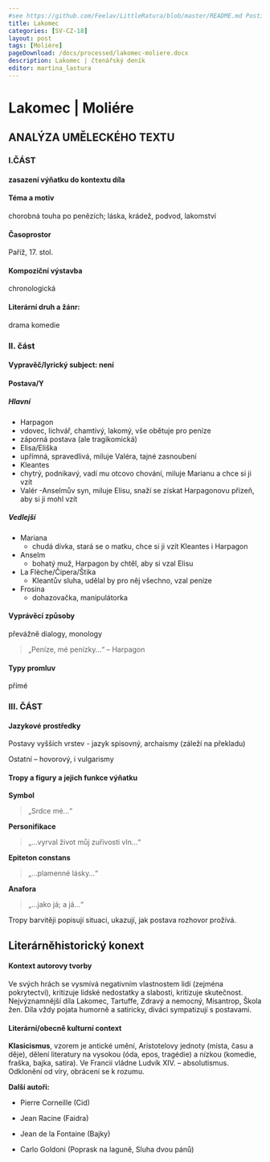 ```yaml
---
#see https://github.com/Feelav/LittleRatura/blob/master/README.md Posting new books
title: Lakomec
categories: [SV-CZ-18]
layout: post
tags: [Moliére]
pageDownload: /docs/processed/lakomec-moliere.docx
description: Lakomec | čtenářský deník
editor: martina_lastura
---
```


# Lakomec | Moliére

## ANALÝZA UMĚLECKÉHO TEXTU

### I.ČÁST

#### zasazení výňatku do kontextu díla

#### Téma a motiv

chorobná touha po penězích; láska, krádež, podvod, lakomství

#### Časoprostor

Paříž, 17. stol.

#### Kompoziční výstavba

chronologická

#### Literární druh a žánr:

drama komedie

### II. část

#### Vypravěč/lyrický subject: není

#### Postava/Y

##### Hlavní

  - Harpagon
   - vdovec, lichvář, chamtivý, lakomý, vše obětuje pro peníze 
   - záporná postava (ale tragikomická)
  - Elisa/Eliška
   - upřímná, spravedlivá, miluje Valéra, tajné zasnoubení
  - Kleantes 
   - chytrý, podnikavý, vadí mu otcovo chování, miluje Marianu a chce si ji vzít
  - Valér 
   -Anselmův syn, miluje Elisu, snaží se získat Harpagonovu přízeň, aby si ji mohl vzít

##### Vedlejší

- Mariana 
  - chudá dívka, stará se o matku, chce si ji vzít Kleantes i Harpagon
- Anselm 
  - bohatý muž, Harpagon by chtěl, aby si vzal Elisu
- La Flèche/Čipera/Štika 
  - Kleantův sluha, udělal by pro něj všechno, vzal peníze
- Frosina
  - dohazovačka, manipulátorka

#### Vyprávěcí způsoby

převážně dialogy, monology

> „Peníze, mé penízky…“ – Harpagon


#### Typy promluv

přímé

### III. ČÁST

#### Jazykové prostředky

Postavy vyšších vrstev - jazyk spisovný, archaismy (záleží na překladu)

Ostatní – hovorový, i vulgarismy

#### Tropy a figury a jejich funkce výňatku

**Symbol**

> „Srdce mé…“

**Personifikace**

> „…vyrval život můj zuřivosti vln…“

**Epiteton constans**

> „…plamenné lásky…“

**Anafora**

> „…jako já; a já…“

Tropy barvitěji popisují situaci, ukazují, jak postava rozhovor prožívá.


## Literárněhistorický konext

#### Kontext autorovy tvorby

Ve svých hrách se vysmívá negativním vlastnostem lidí (zejména
pokrytectví), kritizuje lidské nedostatky a slabosti, kritizuje
skutečnost. Nejvýznamnější díla Lakomec, Tartuffe, Zdravý a nemocný,
Misantrop, Škola žen. Díla vždy pojata humorně a satiricky, diváci
sympatizují s postavami.

#### Literární/obecně kulturní context

**Klasicismus**, vzorem je antické umění, Aristotelovy jednoty (místa,
času a děje), dělení literatury na vysokou (óda, epos, tragédie) a
nízkou (komedie, fraška, bajka, satira). Ve Francii vládne Ludvík XIV.
– absolutismus. Odklonění od víry, obrácení se k rozumu.

**Další autoři:**

- Pierre Corneille (Cid)

- Jean Racine (Faidra)

- Jean de la Fontaine (Bajky)

- Carlo Goldoni (Poprask na laguně, Sluha dvou pánů)
